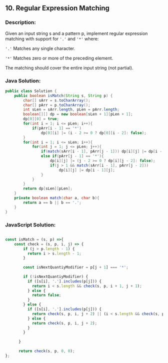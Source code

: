 

## 10. Regular Expression Matching

### Description:
Given an input string s and a pattern p, implement regular expression matching with support for ```'.'``` and ```'*'``` where:

```'.'``` Matches any single character.

```'*'``` Matches zero or more of the preceding element.

The matching should cover the entire input string (not partial).

### Java Solution:
```Java
public class Solution {
    public boolean isMatch(String s, String p) {
        char[] sArr = s.toCharArray();
        char[] pArr = p.toCharArray();
        int sLen = sArr.length, pLen = pArr.length;
        boolean[][] dp = new boolean[sLen + 1][pLen + 1];
        dp[0][0] = true;
        for(int i = 1; i <= pLen; i++){
            if(pArr[i - 1] == '*')
                dp[0][i] |= (i - 2 >= 0 ? dp[0][i - 2]: false);
        }
        for(int i = 1; i <= sLen; i++){
            for(int j = 1; j <= pLen; j++){
                if(match(sArr[i - 1], pArr[j - 1])) dp[i][j] |= dp[i - 1][j - 1];
                else if(pArr[j - 1] == '*'){
                    dp[i][j] |= (j - 2 >= 0 ? dp[i][j - 2]: false);
                    if(j > 1 && match(sArr[i - 1], pArr[j - 2]))
                        dp[i][j] |= dp[i - 1][j];
                }
            }
        }
        return dp[sLen][pLen];
    }
    private boolean match(char a, char b){
        return a == b || b == '.';
    }
}
```

### JavaScript Solution:
```JavaScript

const isMatch = (s, p) =>{
    const check = (s, p, i, j) => {
        if (j > p.length - 1) {
          return i > s.length - 1;
        }
        
        const isNextQuantiyModifier = p[j + 1] === '*';
        
        if (!isNextQuantiyModifier) {
          if ([s[i], '.'].includes(p[j])) {
            return i < s.length && check(s, p, i + 1, j + 1);
          } else {
            return false;
          }
        } else {
          if ([s[i], '.'].includes(p[j])) {
            return check(s, p, i, j + 2) || (i < s.length && check(s, p, i + 1, j));
          } else {
            return check(s, p, i, j + 2);
          }
        }
        
      }
      
      return check(s, p, 0, 0);
};

```